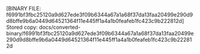 [BINARY FILE: f6991bf3fbc25120a9d627ede3f09b6344a67a1a68f37da13faa20499e290d9d8bffe9b6a0449d64521364f11e445ff1a4a1b0feafeb1fc423c9b222812d]
Stored copy: docs/converted-binary/f6991bf3fbc25120a9d627ede3f09b6344a67a1a68f37da13faa20499e290d9d8bffe9b6a0449d64521364f11e445ff1a4a1b0feafeb1fc423c9b222812d
